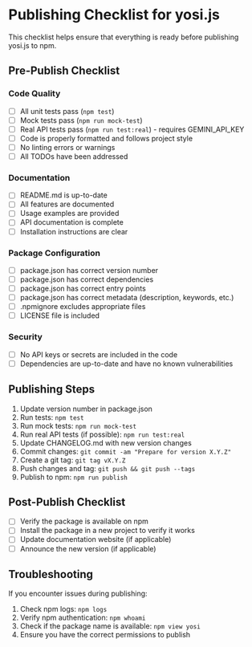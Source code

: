 # Publishing Checklist for yosi.js

This checklist helps ensure that everything is ready before publishing yosi.js to npm.

## Pre-Publish Checklist

### Code Quality
- [ ] All unit tests pass (`npm test`)
- [ ] Mock tests pass (`npm run mock-test`)
- [ ] Real API tests pass (`npm run test:real`) - requires GEMINI_API_KEY
- [ ] Code is properly formatted and follows project style
- [ ] No linting errors or warnings
- [ ] All TODOs have been addressed

### Documentation
- [ ] README.md is up-to-date
- [ ] All features are documented
- [ ] Usage examples are provided
- [ ] API documentation is complete
- [ ] Installation instructions are clear

### Package Configuration
- [ ] package.json has correct version number
- [ ] package.json has correct dependencies
- [ ] package.json has correct entry points
- [ ] package.json has correct metadata (description, keywords, etc.)
- [ ] .npmignore excludes appropriate files
- [ ] LICENSE file is included

### Security
- [ ] No API keys or secrets are included in the code
- [ ] Dependencies are up-to-date and have no known vulnerabilities

## Publishing Steps

1. Update version number in package.json
2. Run tests: `npm test`
3. Run mock tests: `npm run mock-test`
4. Run real API tests (if possible): `npm run test:real`
5. Update CHANGELOG.md with new version changes
6. Commit changes: `git commit -am "Prepare for version X.Y.Z"`
7. Create a git tag: `git tag vX.Y.Z`
8. Push changes and tag: `git push && git push --tags`
9. Publish to npm: `npm run publish`

## Post-Publish Checklist

- [ ] Verify the package is available on npm
- [ ] Install the package in a new project to verify it works
- [ ] Update documentation website (if applicable)
- [ ] Announce the new version (if applicable)

## Troubleshooting

If you encounter issues during publishing:

1. Check npm logs: `npm logs`
2. Verify npm authentication: `npm whoami`
3. Check if the package name is available: `npm view yosi`
4. Ensure you have the correct permissions to publish
